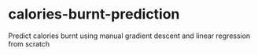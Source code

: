 # calories-burnt-prediction
Predict calories burnt using manual gradient descent and linear regression from scratch
